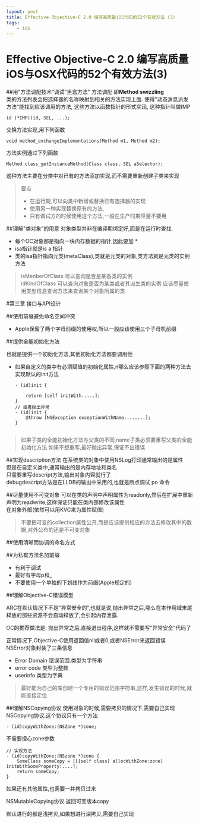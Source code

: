 ```yaml
---
layout: post
title: Effective Objective-C 2.0 编写高质量iOS代码的52个有效方法 (3)
tags:
	- iOS
---
```



Effective Objective-C 2.0 编写高质量iOS与OSX代码的52个有效方法(3)
=====
##用"方法调配技术"调试"黑盒方法"
方法调配 即**Method swizzling**  
类的方法列表会把选择器的名称映射到相关的方法实现上面. 使得"动态消息派发方法"能找到应该调用的方法, 这些方法以函数指针的形式实现, 这种指针叫做IMP

```
id (*IMP)(id, SEL, ...);
```

交换方法实现,用下列函数  

```
void method_exchangeImplementations(Method m1, Method m2);
```

方法实例通过下列函数

```
Method class_getInstanceMethod(Class class, SEL aSelector);
```

这种方法主要在分类中对已有的方法添加实现,而不需要重新创建子类来实现

>要点
>
>* 在运行期,可以向类中新增或替换已有选择器的实现
>* 使用另一种实现替换原有的方法,
>* 只有调试方的时候使用这个方法,一般在生产时期尽量不要用


##理解"类对象"的用意
对象类型并非在编译期绑定好,而是在运行时查找.  

* 每个OC对象都是指向一块内存数据的指针,因此要加 * 
* isa指针就是is a 指针
* 类的isa指针指向元类(metaClass),类就是元类的对象,类方法就是元类的实例方法

> isMenberOfClass 可以查询是否是某各类的实例  
> idKindOfClass 可以查询对象是否为某类或者其派生类的实例
> 应该尽量使用类型信息查询方法来查询某个对象所属的类

#第三章 接口与API设计

##使用前缀避免命名空间冲突

* Apple保留了两个字母前缀的使用权,所以一般应该使用三个子母机前缀

##提供全能初始化方法

也就是提供一个初始化方法,其他初始化方法都要调用他

* 如果自定义的类中有必须赋值的初始化属性,n哪么应该参照下面的两种方法去实现默认的init方法
	
	```
	- (id)init {
		
		return [self initWith.....];
	}
	// 或者抛出异常
	- (id)init {
		@throw [NSException exceptionWithName........];
	}
	
	
	```
	
> 如果子类的全能初始化方法与父类的不同,name子类必须要重写父类的全能初始化方法
> 如果不想重写,最好抛出异常,保证不出错误

##实现description方法
在系统类的对象中使用NSLog打印通常输出的是属性  
但是在自定义类中,通常输出的是内存地址和类名  
只需要重写descript方法,输出对象内容就行了  
debugdescript方法是在LLDB的输出中采用的,也就是断点调试 po 命令

##尽量使用不可变对象
可以在类的声明中声明属性为readonly,然后在扩展中重新声明为readwrite,这样保证只能在类内部修改该属性  
在对象外部(依然可以用KVC来为属性赋值)  

> 不要把可变的collection属性公开,而是应该提供相应的方法去修改其中的数据,对外公布的还是不可变对象

##使用清晰而协调的命名方式


##为私有方法名加前缀

* 有利于调试
* 最好有字母p和_
* 不要使用一个单独的下划线作为前缀(Apple规定的)


##理解Objective-C错误模型

ARC在默认情况下不是"异常安全的",也就是说,抛出异常之后,哪么在本作用域末尾释放的那些资源不会自动释放了,会引起内存泄露.  

OC的推荐做法是: 抛出异常之后,直接退出程序,这样就不需要写"异常安全"代码了  

正常情况下,Objective-C使用返回值nil或者0,或者NSError来返回错误  
NSError对象封装了三条信息

* Error Domain 错误范围.类型为字符串
* error code 类型为整数
* userinfo 类型为字典

> 最好能为自己的库创建一个专用的错误范围字符串,这样,发生错误的时候,就能直接定位


##理解NSCopying协议
使用对象的时候,需要拷贝的情况下,需要自己实现NSCopying协议,这个协议只有一个方法

	- (id)copyWithZone:(NSZone *)zone;

不需要担心zone参数  

	// 实现方法
	- (id)copyWithZone:(NSzone *)zone {
		SomeClass someCopy = [[[self class] allocWithZone:zone] initWithSomeProperty:....];
		return someCopy;
	}

如果还有其他属性,也需要一并拷贝过来  


NSMutableCopying协议.返回可变版本copy

默认进行的都是浅拷贝,如果想进行深拷贝,需要自己实现